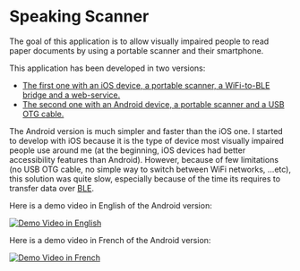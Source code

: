 # Speaking Scanner

The goal of this application is to allow visually impaired people to read paper documents by using
a portable scanner and their smartphone.

This application has been developed in two versions:
* [The first one with an iOS device, a portable scanner, a WiFi-to-BLE bridge and a web-service.](ios/README.md)
* [The second one with an Android device, a portable scanner and a USB OTG cable.](android/README.md)

The Android version is much simpler and faster than the iOS one. I started to develop with iOS
because it is the type of device most visually impaired people use around me (at the beginning,
iOS devices had better accessibility features than Android). However, because of few limitations
(no USB OTG cable, no simple way to switch between WiFi networks, ...etc), this solution was
quite slow, especially because of the time its requires to transfer data over 
[BLE](https://en.wikipedia.org/wiki/Bluetooth_Low_Energy).

Here is a demo video in English of the Android version:

[![Demo Video in English](https://img.youtube.com/vi/9WenZS-TH1s/0.jpg)](https://www.youtube.com/watch?v=9WenZS-TH1s)

Here is a demo video in French of the Android version:

[![Demo Video in French](https://img.youtube.com/vi/-C-QZzlr7BM/0.jpg)](https://www.youtube.com/watch?v=-C-QZzlr7BM)